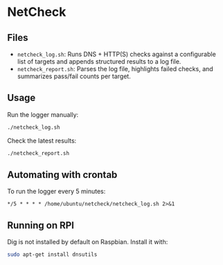 # NetCheck

## Files

* `netcheck_log.sh`: Runs DNS + HTTP(S) checks against a configurable list of targets and appends structured results to a log file.
* `netcheck_report.sh`: Parses the log file, highlights failed checks, and summarizes pass/fail counts per target.

## Usage

Run the logger manually:

```bash
./netcheck_log.sh
```

Check the latest results:

```bash
./netcheck_report.sh
```

## Automating with crontab

To run the logger every 5 minutes:

```cron
*/5 * * * * /home/ubuntu/netcheck/netcheck_log.sh 2>&1
```

## Running on RPI

Dig is not installed by default on Raspbian. Install it with:

```bash
sudo apt-get install dnsutils
```
